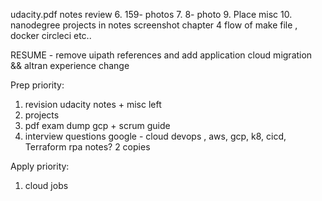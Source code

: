 udacity.pdf notes review
6. 159- photos
7. 8- photo
9. Place misc
10.   nanodegree projects in notes screenshot
    chapter 4 flow of make file , docker circleci etc..

RESUME - remove uipath references and add application cloud migration && altran experience change

Prep priority:
1. revision udacity notes + misc left
2. projects 
3. pdf exam dump gcp + scrum guide
4. interview questions google - cloud devops , aws, gcp, k8, cicd, Terraform
   rpa notes? 2 copies

Apply priority:
1. cloud jobs
